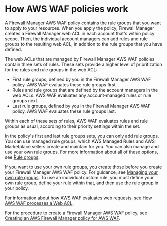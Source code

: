# How AWS WAF policies work<a name="waf-policies"></a>

A Firewall Manager AWS WAF policy contains the rule groups that you want to apply to your resources\. When you apply the policy, Firewall Manager creates a Firewall Manager web ACL in each account that's within policy scope\. Then, the individual account managers can add rules and rule groups to the resulting web ACL, in addition to the rule groups that you have defined\. 

The web ACLs that are managed by Firewall Manager AWS WAF policies contain three sets of rules\. These sets provide a higher level of prioritization for the rules and rule groups in the web ACL: 
+ First rule groups, defined by you in the Firewall Manager AWS WAF policy\. AWS WAF evaluates these rule groups first\.
+ Rules and rule groups that are defined by the account managers in the web ACLs\. AWS WAF evaluates any account\-managed rules or rule groups next\. 
+ Last rule groups, defined by you in the Firewall Manager AWS WAF policy\. AWS WAF evaluates these rule groups last\.

Within each of these sets of rules, AWS WAF evaluates rules and rule groups as usual, according to their priority settings within the set\.

In the policy's first and last rule groups sets, you can only add rule groups\. You can use managed rule groups, which AWS Managed Rules and AWS Marketplace sellers create and maintain for you\. You can also manage and use your own rule groups\. For more information about all of these options, see [Rule groups](waf-rule-groups.md)\.

If you want to use your own rule groups, you create those before you create your Firewall Manager AWS WAF policy\. For guidance, see [Managing your own rule groups](waf-user-created-rule-groups.md)\. To use an individual custom rule, you must define your own rule group, define your rule within that, and then use the rule group in your policy\.

For information about how AWS WAF evaluates web requests, see [How AWS WAF processes a Web ACL](web-acl-processing.md)\.

For the procedure to create a Firewall Manager AWS WAF policy, see [Creating an AWS Firewall Manager policy for AWS WAF](create-policy.md#creating-firewall-manager-policy-for-waf)\.